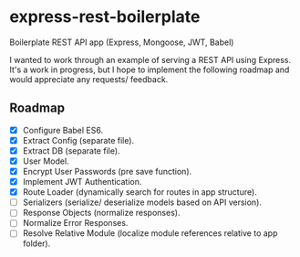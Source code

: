 # express-rest-boilerplate
Boilerplate REST API app (Express, Mongoose, JWT, Babel)

I wanted to work through an example of serving a REST API using Express. It's a work in progress, but I hope to implement the following roadmap and would appreciate any requests/ feedback.

## Roadmap
- [x] Configure Babel ES6.
- [x] Extract Config (separate file).
- [x] Extract DB (separate file).
- [x] User Model.
- [x] Encrypt User Passwords (pre save function).
- [x] Implement JWT Authentication.
- [x] Route Loader (dynamically search for routes in app structure).
- [ ] Serializers (serialize/ deserialize models based on API version).
- [ ] Response Objects (normalize responses).
- [ ] Normalize Error Responses.
- [ ] Resolve Relative Module (localize module references relative to app folder).
